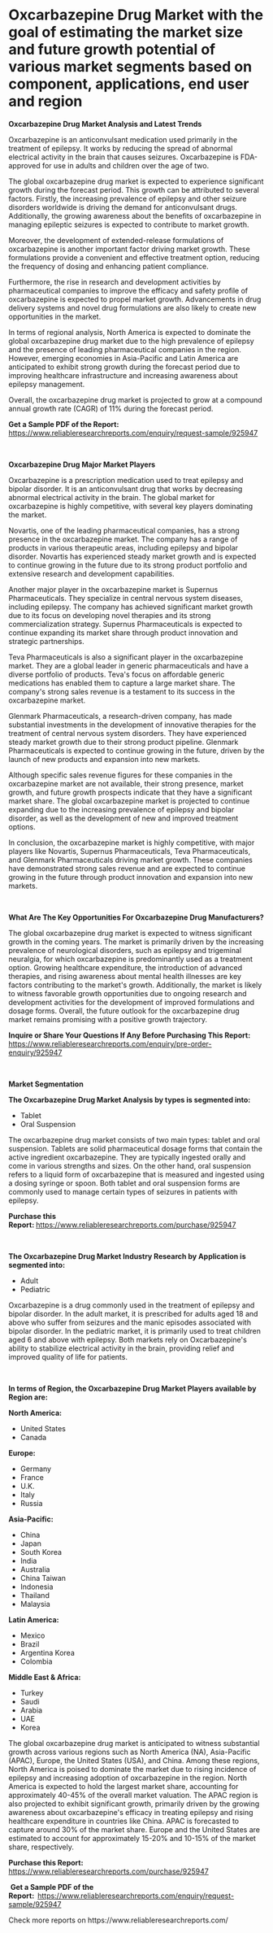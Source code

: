 <p><h1>Oxcarbazepine Drug Market with the goal of estimating the market size and future growth potential of various market segments based on component, applications, end user and region</h1></p><p><strong>Oxcarbazepine Drug Market Analysis and Latest Trends</strong></p>
<p><p>Oxcarbazepine is an anticonvulsant medication used primarily in the treatment of epilepsy. It works by reducing the spread of abnormal electrical activity in the brain that causes seizures. Oxcarbazepine is FDA-approved for use in adults and children over the age of two.</p><p>The global oxcarbazepine drug market is expected to experience significant growth during the forecast period. This growth can be attributed to several factors. Firstly, the increasing prevalence of epilepsy and other seizure disorders worldwide is driving the demand for anticonvulsant drugs. Additionally, the growing awareness about the benefits of oxcarbazepine in managing epileptic seizures is expected to contribute to market growth.</p><p>Moreover, the development of extended-release formulations of oxcarbazepine is another important factor driving market growth. These formulations provide a convenient and effective treatment option, reducing the frequency of dosing and enhancing patient compliance.</p><p>Furthermore, the rise in research and development activities by pharmaceutical companies to improve the efficacy and safety profile of oxcarbazepine is expected to propel market growth. Advancements in drug delivery systems and novel drug formulations are also likely to create new opportunities in the market.</p><p>In terms of regional analysis, North America is expected to dominate the global oxcarbazepine drug market due to the high prevalence of epilepsy and the presence of leading pharmaceutical companies in the region. However, emerging economies in Asia-Pacific and Latin America are anticipated to exhibit strong growth during the forecast period due to improving healthcare infrastructure and increasing awareness about epilepsy management.</p><p>Overall, the oxcarbazepine drug market is projected to grow at a compound annual growth rate (CAGR) of 11% during the forecast period.</p></p>
<p><strong>Get a Sample PDF of the Report:&nbsp;</strong> <a href="https://www.reliableresearchreports.com/enquiry/request-sample/925947">https://www.reliableresearchreports.com/enquiry/request-sample/925947</a></p>
<p>&nbsp;</p>
<p><strong>Oxcarbazepine Drug Major Market Players</strong></p>
<p><p>Oxcarbazepine is a prescription medication used to treat epilepsy and bipolar disorder. It is an anticonvulsant drug that works by decreasing abnormal electrical activity in the brain. The global market for oxcarbazepine is highly competitive, with several key players dominating the market. </p><p>Novartis, one of the leading pharmaceutical companies, has a strong presence in the oxcarbazepine market. The company has a range of products in various therapeutic areas, including epilepsy and bipolar disorder. Novartis has experienced steady market growth and is expected to continue growing in the future due to its strong product portfolio and extensive research and development capabilities.</p><p>Another major player in the oxcarbazepine market is Supernus Pharmaceuticals. They specialize in central nervous system diseases, including epilepsy. The company has achieved significant market growth due to its focus on developing novel therapies and its strong commercialization strategy. Supernus Pharmaceuticals is expected to continue expanding its market share through product innovation and strategic partnerships.</p><p>Teva Pharmaceuticals is also a significant player in the oxcarbazepine market. They are a global leader in generic pharmaceuticals and have a diverse portfolio of products. Teva's focus on affordable generic medications has enabled them to capture a large market share. The company's strong sales revenue is a testament to its success in the oxcarbazepine market.</p><p>Glenmark Pharmaceuticals, a research-driven company, has made substantial investments in the development of innovative therapies for the treatment of central nervous system disorders. They have experienced steady market growth due to their strong product pipeline. Glenmark Pharmaceuticals is expected to continue growing in the future, driven by the launch of new products and expansion into new markets.</p><p>Although specific sales revenue figures for these companies in the oxcarbazepine market are not available, their strong presence, market growth, and future growth prospects indicate that they have a significant market share. The global oxcarbazepine market is projected to continue expanding due to the increasing prevalence of epilepsy and bipolar disorder, as well as the development of new and improved treatment options.</p><p>In conclusion, the oxcarbazepine market is highly competitive, with major players like Novartis, Supernus Pharmaceuticals, Teva Pharmaceuticals, and Glenmark Pharmaceuticals driving market growth. These companies have demonstrated strong sales revenue and are expected to continue growing in the future through product innovation and expansion into new markets.</p></p>
<p>&nbsp;</p>
<p><strong>What Are The Key Opportunities For Oxcarbazepine Drug Manufacturers?</strong></p>
<p><p>The global oxcarbazepine drug market is expected to witness significant growth in the coming years. The market is primarily driven by the increasing prevalence of neurological disorders, such as epilepsy and trigeminal neuralgia, for which oxcarbazepine is predominantly used as a treatment option. Growing healthcare expenditure, the introduction of advanced therapies, and rising awareness about mental health illnesses are key factors contributing to the market's growth. Additionally, the market is likely to witness favorable growth opportunities due to ongoing research and development activities for the development of improved formulations and dosage forms. Overall, the future outlook for the oxcarbazepine drug market remains promising with a positive growth trajectory.</p></p>
<p><strong>Inquire or Share Your Questions If Any Before Purchasing This Report:</strong> <a href="https://www.reliableresearchreports.com/enquiry/pre-order-enquiry/925947">https://www.reliableresearchreports.com/enquiry/pre-order-enquiry/925947</a></p>
<p>&nbsp;</p>
<p><strong>Market Segmentation</strong></p>
<p><strong>The Oxcarbazepine Drug Market Analysis by types is segmented into:</strong></p>
<p><ul><li>Tablet</li><li>Oral Suspension</li></ul></p>
<p><p>The oxcarbazepine drug market consists of two main types: tablet and oral suspension. Tablets are solid pharmaceutical dosage forms that contain the active ingredient oxcarbazepine. They are typically ingested orally and come in various strengths and sizes. On the other hand, oral suspension refers to a liquid form of oxcarbazepine that is measured and ingested using a dosing syringe or spoon. Both tablet and oral suspension forms are commonly used to manage certain types of seizures in patients with epilepsy.</p></p>
<p><strong>Purchase this Report:&nbsp;</strong><a href="https://www.reliableresearchreports.com/purchase/925947">https://www.reliableresearchreports.com/purchase/925947</a></p>
<p>&nbsp;</p>
<p><strong>The Oxcarbazepine Drug Market Industry Research by Application is segmented into:</strong></p>
<p><ul><li>Adult</li><li>Pediatric</li></ul></p>
<p><p>Oxcarbazepine is a drug commonly used in the treatment of epilepsy and bipolar disorder. In the adult market, it is prescribed for adults aged 18 and above who suffer from seizures and the manic episodes associated with bipolar disorder. In the pediatric market, it is primarily used to treat children aged 6 and above with epilepsy. Both markets rely on Oxcarbazepine's ability to stabilize electrical activity in the brain, providing relief and improved quality of life for patients.</p></p>
<p>&nbsp;</p>
<p><strong>In terms of Region, the Oxcarbazepine Drug Market Players available by Region are:</strong></p>
<p>
    <p> <strong> North America: </strong>
        <ul>
            <li>United States</li>
            <li>Canada</li>
        </ul>
        </p> 
    <p> <strong> Europe: </strong>
        <ul>
            <li>Germany</li>
            <li>France</li>
            <li>U.K.</li>
            <li>Italy</li>
            <li>Russia</li>
        </ul>
        </p> 
    <p> <strong> Asia-Pacific: </strong>
        <ul>
            <li>China</li>
            <li>Japan</li>
            <li>South Korea</li>
            <li>India</li>
            <li>Australia</li>
            <li>China Taiwan</li>
            <li>Indonesia</li>
            <li>Thailand</li>
            <li>Malaysia</li>
        </ul>
        </p> 
    <p> <strong> Latin America: </strong>
        <ul>
            <li>Mexico</li>
            <li>Brazil</li>
            <li>Argentina Korea</li>
            <li>Colombia</li>
        </ul>
        </p> 
    <p> <strong> Middle East & Africa: </strong>
        <ul>
            <li>Turkey</li>
            <li>Saudi</li>
            <li>Arabia</li>
            <li>UAE</li>
            <li>Korea</li>
        </ul>
    </p>
    </p>
<p><p>The global oxcarbazepine drug market is anticipated to witness substantial growth across various regions such as North America (NA), Asia-Pacific (APAC), Europe, the United States (USA), and China. Among these regions, North America is poised to dominate the market due to rising incidence of epilepsy and increasing adoption of oxcarbazepine in the region. North America is expected to hold the largest market share, accounting for approximately 40-45% of the overall market valuation. The APAC region is also projected to exhibit significant growth, primarily driven by the growing awareness about oxcarbazepine's efficacy in treating epilepsy and rising healthcare expenditure in countries like China. APAC is forecasted to capture around 30% of the market share. Europe and the United States are estimated to account for approximately 15-20% and 10-15% of the market share, respectively.</p></p>
<p><strong>Purchase this Report: </strong><a href="https://www.reliableresearchreports.com/purchase/925947">https://www.reliableresearchreports.com/purchase/925947</a></p>
<p>&nbsp;<strong>Get a Sample PDF of the Report:&nbsp;&nbsp;</strong><a href="https://www.reliableresearchreports.com/enquiry/request-sample/925947">https://www.reliableresearchreports.com/enquiry/request-sample/925947</a></p>
<p><strong></strong></p>
<p>Check more reports on https://www.reliableresearchreports.com/</p>